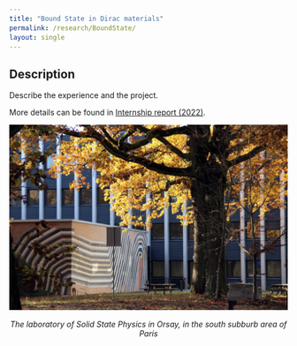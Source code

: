 ```yaml
---
title: "Bound State in Dirac materials"
permalink: /research/BoundState/
layout: single
---
```


## Description
Describe the experience and the project. 

More details can be found in [Internship report (2022)](/files/M1report.pdf).

<div style="text-align: center;">
  <img src="/files/LPS.jpeg" alt="Experiment Setup for Project 2" />
  <p><em>The laboratory of Solid State Physics in Orsay, in the south subburb area of Paris</em></p>
</div>

